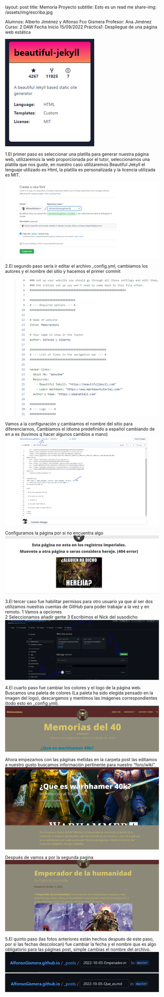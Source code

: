 layout: post
title: Memoria Proyecto
subtitle: Esto es un read me
share-img: /assets/img/escriba.jpg

Alumnos: Alberto Jiménez y Alfonso Fco Gismera
Profesor: Ana Jiménez
Curso: 2 DAW
Fecha Inicio 15/09/2022
Práctica1: Despliegue de una página web estática

![image](/assets/img/Me1.png)

1.El primer paso es seleccionar una platilla para generar nuestra página web, utilizaremos la web proporcionada por el tutor, seleccionamos una platilla que nos guste, en nuestro caso utilizaremos Beautiful Jekyll el lenguaje utilizado es Html, la platilla es personalizada y la licencia utilizada es MIT.

![image](/assets/img/Me2.png)


2.El segundo paso sería ir editar el archivo _config.yml, cambiamos los autores y el nombre del sitio y hacemos el primer commit 

![image](/assets/img/Me3.png)



Vamos a la configuración y cambiamos el nombre del sitio para diferenciarnos,
Cambiamos el idioma predefinido a español cambiando de en a es	(tuvimos q hacer algunos cambios a mano)
![image](/assets/img/Me4.png)


Configuramos la página por si no encuentra algo
![image](/assets/img/Me5.png)

3.El tercer caso fue habilitar permisos para otro usuario ya que  al ser dos utilizamos nuestras cuentas de GitHub para poder trabajar a la vez y en remoto.
1 Vamos a opciones  
2 Seleccionamos añadir gente
3 Escribimos el Nick del susodicho
![image](/assets/img/Me6.png)

4.El cuarto paso fue cambiar los colores y el logo de la página web.
Buscamos una paleta de colores (La paleta ha sido elegida pensado en la imagen del logo), descargamos y mentimos las imágenes correspondientes (todo esto en _config.yml).
![image](/assets/img/Me11.png)

Ahora empezamos con las páginas metidas en la carpeta post las editamos a nuestro gusto buscamos información pertinente para nuestro “foro/wiki”.
![image](/assets/img/Me7.png)

Después de vamos a por la segunda pagina 
![image](/assets/img/Me8.png)

5.El quinto paso (las fotos anteriores están hechos después de este paso, por si las fechas descolocan) fue cambiar la fecha y el nombre que es algo obligatorio para las páginas post, simple cambias el nombre del archivo.
![image](/assets/img/Me9.png)
![image](/assets/img/Me10.png)



